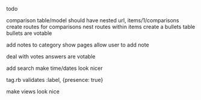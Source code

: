 todo

comparison table/model should have nested url, items/1/comparisons
	create routes for comparisons
		nest routes within items
create a bullets table
	bullets are votable

add notes to category show pages
allow user to add note

deal with votes
	answers are votable

add search
make time/dates look nicer


tag.rb
	validates :label, {presence: true} 

make views look nice